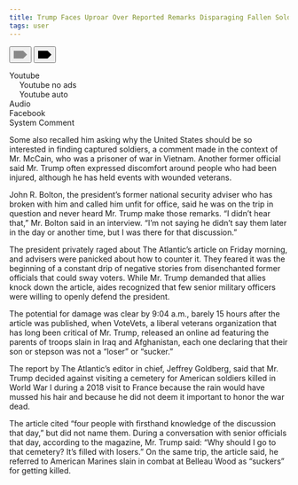 ```yaml
---
title: Trump Faces Uproar Over Reported Remarks Disparaging Fallen Soldiers
tags: user
---
```


<link rel="stylesheet" href="/assets/css/toc.css">
<script src="/assets/js/toc.js"/></script>
<div id="toc_container">
<div class="toc_title">
<a onclick="toggle_visibility('toc');" style="background-image: none;">
<button class="Show"><svg xmlns="http://www.w3.org/2000/svg" width="24" height="24" viewBox="0 0 24 24" style="fill: #888888;"><path d="M17 5h-17v14h17l7-7z"></path></svg></button>
<button class="Hide"><svg xmlns="http://www.w3.org/2000/svg" width="24" height="24" viewBox="0 0 24 24"><path d="M17 5h-17v14h17l7-7z"></path></svg></button>
</a> 
<div id="toc">
<ul class="toc_list ul-toc">
<li><a class="p-toc" href="#First_Point_Header" style="background-image: none;">Youtube</a><ul style="margin-block-start: 0px; margin-block-end: 0px;">
<li><a class="p-toc" href="#First_Sub_Point_a" style="background-image: none;">Youtube no ads</a></li>
<li><a class="p-toc" href="#First_Sub_Point_b" style="background-image: none;">Youtube auto</a></li>
</ul> </li>
<li><a class="p-toc" href="#Second_Point_Header" style="background-image: none;">Audio</a></li>
<li><a class="p-toc" href="#Third_Point_Header" style="background-image: none;">Facebook</a></li>
<li><a class="p-toc" href="#Fourth_Point_Header" style="background-image: none;">System Comment</a></li>
</ul>
</div>
</div>
</div>

Some also recalled him asking why the United States should be so interested in finding captured soldiers, a comment made in the context of Mr. McCain, who was a prisoner of war in Vietnam. Another former official said Mr. Trump often expressed discomfort around people who had been injured, although he has held events with wounded veterans.

John R. Bolton, the president’s former national security adviser who has broken with him and called him unfit for office, said he was on the trip in question and never heard Mr. Trump make those remarks. “I didn’t hear that,” Mr. Bolton said in an interview. “I’m not saying he didn’t say them later in the day or another time, but I was there for that discussion.”

The president privately raged about The Atlantic’s article on Friday morning, and advisers were panicked about how to counter it. They feared it was the beginning of a constant drip of negative stories from disenchanted former officials that could sway voters. While Mr. Trump demanded that allies knock down the article, aides recognized that few senior military officers were willing to openly defend the president.

The potential for damage was clear by 9:04 a.m., barely 15 hours after the article was published, when VoteVets, a liberal veterans organization that has long been critical of Mr. Trump, released an online ad featuring the parents of troops slain in Iraq and Afghanistan, each one declaring that their son or stepson was not a “loser” or “sucker.”

The report by The Atlantic’s editor in chief, Jeffrey Goldberg, said that Mr. Trump decided against visiting a cemetery for American soldiers killed in World War I during a 2018 visit to France because the rain would have mussed his hair and because he did not deem it important to honor the war dead.

The article cited “four people with firsthand knowledge of the discussion that day,” but did not name them. During a conversation with senior officials that day, according to the magazine, Mr. Trump said: “Why should I go to that cemetery? It’s filled with losers.” On the same trip, the article said, he referred to American Marines slain in combat at Belleau Wood as “suckers” for getting killed.
